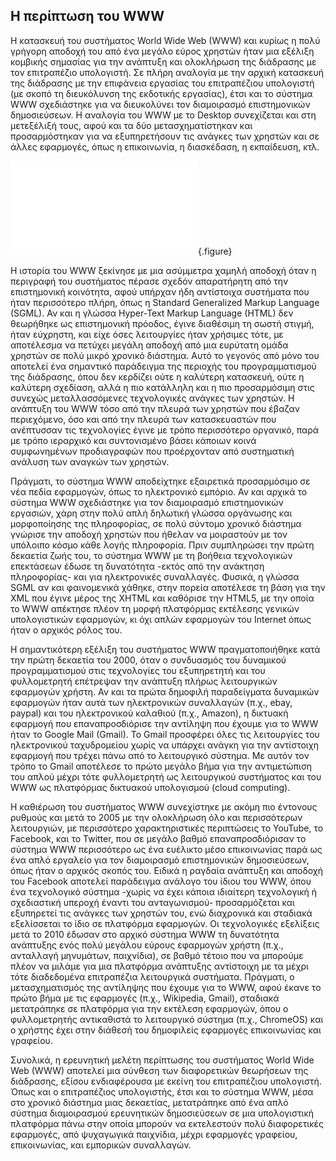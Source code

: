 
## Η περίπτωση του WWW

Η κατασκευή του συστήματος World Wide Web (WWW) και κυρίως η πολύ γρήγορη αποδοχή του από ένα μεγάλο εύρος χρηστών ήταν μια εξέλιξη κομβικής σημασίας για την ανάπτυξη και ολοκλήρωση της διάδρασης με τον επιτραπέζιο υπολογιστή. Σε πλήρη αναλογία με την αρχική κατασκευή της διάδρασης με την επιφάνεια εργασίας του επιτραπέζιου υπολογιστή (με σκοπό τη διευκόλυνση της εκδοτικής εργασίας), έτσι και το σύστημα WWW σχεδιάστηκε για να διευκολύνει τον διαμοιρασμό επιστημονικών δημοσιεύσεων. Η αναλογία του WWW με το Desktop συνεχίζεται και στη μετεξέλιξή τους, αφού και τα δύο μετασχηματίστηκαν και προσαρμόστηκαν για να εξυπηρετήσουν τις ανάγκες των χρηστών και σε άλλες εφαρμογές, όπως η επικοινωνία, η διασκέδαση, η εκπαίδευση, κτλ.

![](www.md){.figure}

Η ιστορία του WWW ξεκίνησε με μια ασύμμετρα χαμηλή αποδοχή όταν η περιγραφή του συστήματος πέρασε σχεδόν απαρατήρητη από την επιστημονική κοινότητα, αφού υπήρχαν ήδη αντίστοιχα συστήματα που ήταν περισσότερο πλήρη, όπως η Standard Generalized Markup Language (SGML). Αν και η γλώσσα Hyper-Text Markup Language (HTML) δεν θεωρήθηκε ως επιστημονική πρόοδος, έγινε διαθέσιμη τη σωστή στιγμή, ήταν εύχρηστη, και είχε όσες λειτουργίες ήταν χρήσιμες τότε, με αποτέλεσμα να πετύχει μεγάλη αποδοχή από μια ευρύτατη ομάδα χρηστών σε πολύ μικρό χρονικό διάστημα. Αυτό το γεγονός από μόνο του αποτελεί ένα σημαντικό παράδειγμα της περιοχής του προγραμματισμού της διάδρασης, όπου δεν κερδίζει ούτε η καλύτερη κατασκευή, ούτε η καλύτερη σχεδίαση, αλλά η πιο κατάλληλη και η πιο προσαρμόσιμη στις συνεχώς μεταλλασσόμενες τεχνολογικές ανάγκες των χρηστών. Η ανάπτυξη του WWW τόσο από την πλευρά των χρηστών που έβαζαν περιεχόμενο, όσο και από την πλευρά των κατασκευαστών που ανέπτυσσαν τις τεχνολογίες έγινε με τρόπο περισσότερο οργανικό, παρά με τρόπο ιεραρχικό και συντονισμένο βάσει κάποιων κοινά συμφωνημένων προδιαγραφών που προέρχονταν από συστηματική ανάλυση των αναγκών των χρηστών.

Πράγματι, το σύστημα WWW αποδείχτηκε εξαιρετικά προσαρμόσιμο σε νέα πεδία εφαρμογών, όπως το ηλεκτρονικό εμπόριο. Αν και αρχικά το σύστημα WWW σχεδιάστηκε για τον διαμοιρασμό επιστημονικών εργασιών, χάρη στην πολύ απλή δηλωτική γλώσσα οργάνωσης και μορφοποίησης της πληροφορίας, σε πολύ σύντομο χρονικό διάστημα γνώρισε την αποδοχή χρηστών που ήθελαν να μοιραστούν με τον υπόλοιπο κόσμο κάθε λογής πληροφορία. Πριν συμπληρώσει την πρώτη δεκαετία ζωής του, το σύστημα WWW με τη βοήθεια τεχνολογικών επεκτάσεων έδωσε τη δυνατότητα -εκτός από την ανάκτηση πληροφορίας- και για ηλεκτρονικές συναλλαγές. Φυσικά, η γλώσσα SGML αν και φαινομενικά χάθηκε, στην πορεία αποτέλεσε τη βάση για την XML που έγινε μέρος της XHTML και καθόρισε την HTML5, με την οποία το WWW απέκτησε πλέον τη μορφή πλατφόρμας εκτέλεσης γενικών υπολογιστικών εφαρμογών, κι όχι απλών εφαρμογών του Internet όπως ήταν ο αρχικός ρόλος του.

Η σημαντικότερη εξέλιξη του συστήματος WWW πραγματοποιήθηκε κατά την πρώτη δεκαετία του 2000, όταν ο συνδυασμός του δυναμικού προγραμματισμού στις τεχνολογίες του εξυπηρετητή και του φυλλομετρητή επέτρεψαν την ανάπτυξη πλήρως λειτουργικών εφαρμογών χρήστη. Αν και τα πρώτα δημοφιλή παραδείγματα δυναμικών εφαρμογών ήταν αυτά των ηλεκτρονικών συναλλαγών (π.χ., ebay, paypal) και του ηλεκτρονικού καλαθιού (π.χ., Amazon), η δικτυακή εφαρμογή που επαναπροσδιόρισε την αντίληψη που έχουμε για το WWW ήταν το Google Mail (Gmail). Το Gmail προσφέρει όλες τις λειτουργίες του ηλεκτρονικού ταχυδρομείου χωρίς να υπάρχει ανάγκη για την αντίστοιχη εφαρμογή που τρέχει πάνω από το λειτουργικό σύστημα. Με αυτόν τον τρόπο το Gmail αποτέλεσε το πρώτο μεγάλο βήμα για την αντιμετώπιση του απλού μέχρι τότε φυλλομετρητή ως λειτουργικού συστήματος και του WWW ως πλατφόρμας δικτυακού υπολογισμού (cloud computing).

Η καθιέρωση του συστήματος WWW συνεχίστηκε με ακόμη πιο έντονους ρυθμούς και μετά το 2005 με την ολοκλήρωση όλο και περισσότερων λειτουργιών, με περισσότερο χαρακτηριστικές περιπτώσεις το YouTube, το Facebook, και το Twitter, που σε μεγάλο βαθμό επαναπροσδιόρισαν το σύστημα WWW περισσότερο ως ένα ευέλικτο μέσο επικοινωνίας παρά ως ένα απλό εργαλείο για τον διαμοιρασμό επιστημονικών δημοσιεύσεων, όπως ήταν ο αρχικός σκοπός του. Ειδικά η ραγδαία ανάπτυξη και αποδοχή του Facebook αποτελεί παράδειγμα ανάλογο του ίδιου του WWW, όπου ένα τεχνολογικό σύστημα -χωρίς να έχει κάποια ιδιαίτερη τεχνολογική ή σχεδιαστική υπεροχή έναντι του ανταγωνισμού- προσαρμόζεται και εξυπηρετεί τις ανάγκες των χρηστών του, ενώ διαχρονικά και σταδιακά εξελίσσεται το ίδιο σε πλατφόρμα εφαρμογών. Οι τεχνολογικές εξελίξεις μετά το 2010 έδωσαν στο αρχικό σύστημα WWW τη δυνατότητα ανάπτυξης ενός πολύ μεγάλου εύρους εφαρμογών χρήστη (π.χ., ανταλλαγή μηνυμάτων, παιχνίδια), σε βαθμό τέτοιο που να μπορούμε πλέον να μιλάμε για μια πλατφόρμα ανάπτυξης αντίστοιχη με τα μέχρι τότε διαδεδομένα επιτραπέζια λειτουργικά συστήματα. Πράγματι, ο μετασχηματισμός της αντίληψης που έχουμε για το WWW, αφού έκανε το πρώτο βήμα με τις εφαρμογές (π.χ., Wikipedia, Gmail), σταδιακά μετατράπηκε σε πλατφόρμα για την εκτέλεση εφαρμογών, όπου ο φυλλομετρητής αντικαθιστά το λειτουργικό σύστημα (π.χ., ChromeOS) και ο χρήστης έχει στην διάθεσή του δημοφιλείς εφαρμογές επικοινωνίας και γραφείου.

Συνολικά, η ερευνητική μελέτη περίπτωσης του συστήματος World Wide Web (WWW) αποτελεί μια σύνθεση των διαφορετικών θεωρήσεων της διάδρασης, εξίσου ενδιαφέρουσα με εκείνη του επιτραπέζιου υπολογιστή. Όπως και ο επιτραπέζιος υπολογιστής, έτσι και το σύστημα WWW, μέσα στο χρονικό διάστημα μιας δεκαετίας, μετατράπηκε από ένα απλό σύστημα διαμοιρασμού ερευνητικών δημοσιεύσεων σε μια υπολογιστική πλατφόρμα πάνω στην οποία μπορούν να εκτελεστούν πολύ διαφορετικές εφαρμογές, από ψυχαγωγικά παιχνίδια, μέχρι εφαρμογές γραφείου, επικοινωνίας, και εμπορικών συναλλαγών.
